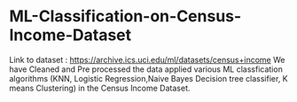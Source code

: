 # ML-Classification-on-Census-Income-Dataset

Link to dataset : https://archive.ics.uci.edu/ml/datasets/census+income
We have Cleaned and Pre processed the data applied various ML classfication algorithms (KNN, Logistic Regression,Naive Bayes Decision tree classifier, K means Clustering) in the Census Income Dataset.
